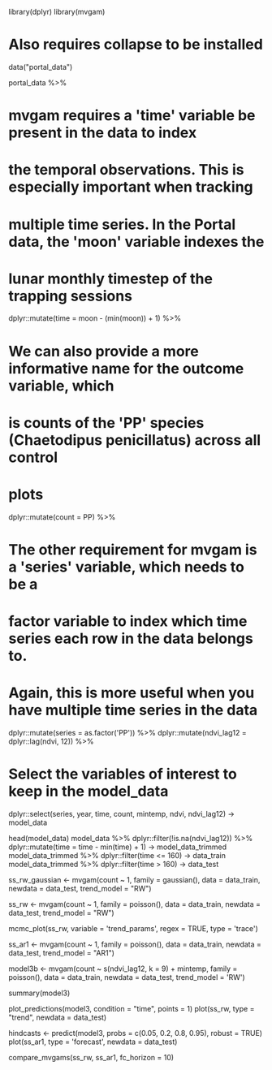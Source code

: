 library(dplyr)
library(mvgam)
# Also requires collapse to be installed

data("portal_data")

portal_data %>%
  
  # mvgam requires a 'time' variable be present in the data to index
  # the temporal observations. This is especially important when tracking 
  # multiple time series. In the Portal data, the 'moon' variable indexes the
  # lunar monthly timestep of the trapping sessions
  dplyr::mutate(time = moon - (min(moon)) + 1) %>%
  
  # We can also provide a more informative name for the outcome variable, which 
  # is counts of the 'PP' species (Chaetodipus penicillatus) across all control
  # plots
  dplyr::mutate(count = PP) %>%
  
  # The other requirement for mvgam is a 'series' variable, which needs to be a
  # factor variable to index which time series each row in the data belongs to.
  # Again, this is more useful when you have multiple time series in the data
  dplyr::mutate(series = as.factor('PP')) %>%
  dplyr::mutate(ndvi_lag12 = dplyr::lag(ndvi, 12)) %>%
  
  # Select the variables of interest to keep in the model_data
  dplyr::select(series, year, time, count, mintemp, ndvi, ndvi_lag12) -> model_data

head(model_data)
model_data %>%
  dplyr::filter(!is.na(ndvi_lag12)) %>%
  dplyr::mutate(time = time - min(time) + 1) -> model_data_trimmed
model_data_trimmed %>% 
  dplyr::filter(time <= 160) -> data_train 
model_data_trimmed %>% 
  dplyr::filter(time > 160) -> data_test


ss_rw_gaussian <- mvgam(count ~ 1,
               family = gaussian(),
               data = data_train,
               newdata = data_test,
               trend_model = "RW")

ss_rw <- mvgam(count ~ 1,
               family = poisson(),
               data = data_train,
               newdata = data_test,
               trend_model = "RW")

mcmc_plot(ss_rw, variable = 'trend_params', regex = TRUE, type = 'trace')

ss_ar1 <- mvgam(count ~ 1,
               family = poisson(),
               data = data_train,
               newdata = data_test,
               trend_model = "AR1")

model3b <- mvgam(count ~ 
                  s(ndvi_lag12, k = 9) +
                  mintemp,
                family = poisson(),
                data = data_train,
                newdata = data_test,
                trend_model = 'RW')

summary(model3)

plot_predictions(model3, condition = "time", points = 1)
plot(ss_rw, type = "trend", newdata = data_test)

hindcasts <- predict(model3,
               probs = c(0.05, 0.2, 0.8, 0.95),
               robust = TRUE)
plot(ss_ar1, type = 'forecast', newdata = data_test)

compare_mvgams(ss_rw, ss_ar1, fc_horizon = 10)